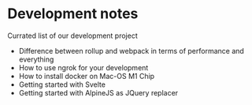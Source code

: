 # Development notes
Currated list of our development project

- Difference between rollup and webpack in terms of performance and everything
- How to use ngrok for your development
- How to install docker on Mac-OS M1 Chip
- Getting started with Svelte
- Getting started with AlpineJS as JQuery replacer
